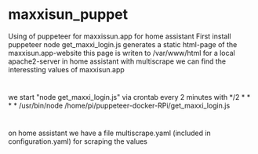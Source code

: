 # maxxisun_puppet
Using of puppeteer for maxxissun.app for home assistant
First install puppeteer
node get_maxxi_login.js generates a static html-page of the maxxisun.app-website
this page is writen to /var/www/html for a local apache2-server
in home assistant with multiscrape we can find the interessting values of maxxisun.app
#
we start "node get_maxxi_login.js" via crontab every 2 minutes with
*/2 * * * * /usr/bin/node /home/pi/puppeteer-docker-RPi/get_maxxi_login.js
#
on home assistant we have a file multiscrape.yaml (included in configuration.yaml) for scraping the values

